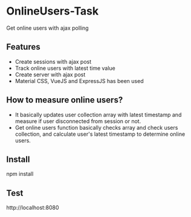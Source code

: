 # OnlineUsers-Task
Get online users with ajax polling

## Features
- Create sessions with ajax post
- Track online users with latest time value
- Create server with ajax post
- Material CSS, VueJS and ExpressJS has been used

## How to measure online users?
- It basically updates user collection array with latest timestamp and measure if user disconnected from session or not.
- Get online users function basically checks array and check users collection, and calculate user's latest timestamp to determine online users.

## Install
npm install

## Test
http://localhost:8080